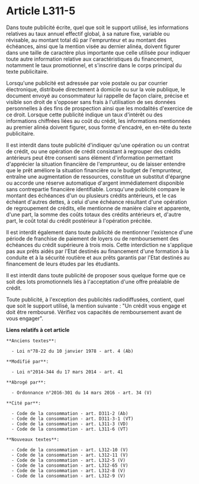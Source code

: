 # Article L311-5

Dans toute publicité écrite, quel que soit le support utilisé, les informations relatives au taux annuel effectif global, à
sa nature fixe, variable ou révisable, au montant total dû par l'emprunteur et au montant des échéances, ainsi que la mention
visée au dernier alinéa, doivent figurer dans une taille de caractère plus importante que celle utilisée pour indiquer toute
autre information relative aux caractéristiques du financement, notamment le taux promotionnel, et s'inscrire dans le corps
principal du texte publicitaire. 

Lorsqu'une publicité est adressée par voie postale ou par courrier électronique, distribuée directement à domicile ou sur la
voie publique, le document envoyé au consommateur lui rappelle de façon claire, précise et visible son droit de s'opposer
sans frais à l'utilisation de ses données personnelles à des fins de prospection ainsi que les modalités d'exercice de ce
droit. Lorsque cette publicité indique un taux d'intérêt ou des informations chiffrées liées au coût du crédit, les
informations mentionnées au premier alinéa doivent figurer, sous forme d'encadré, en en-tête du texte publicitaire. 

Il est interdit dans toute publicité d'indiquer qu'une opération ou un contrat de crédit, ou une opération de crédit
consistant à regrouper des crédits antérieurs peut être consenti sans élément d'information permettant d'apprécier la
situation financière de l'emprunteur, ou de laisser entendre que le prêt améliore la situation financière ou le budget de
l'emprunteur, entraîne une augmentation de ressources, constitue un substitut d'épargne ou accorde une réserve automatique
d'argent immédiatement disponible sans contrepartie financière identifiable. Lorsqu'une publicité compare le montant des
échéances d'un ou plusieurs crédits antérieurs, et le cas échéant d'autres dettes, à celui d'une échéance résultant d'une
opération de regroupement de crédits, elle mentionne de manière claire et apparente, d'une part, la somme des coûts totaux
des crédits antérieurs et, d'autre part, le coût total du crédit postérieur à l'opération précitée.

Il est interdit également dans toute publicité de mentionner l'existence d'une période de franchise de paiement de loyers ou
de remboursement des échéances du crédit supérieure à trois mois. Cette interdiction ne s'applique pas aux prêts aidés par
l'Etat destinés au financement d'une formation à la conduite et à la sécurité routière et aux prêts garantis par l'Etat
destinés au financement de leurs études par les étudiants. 

Il est interdit dans toute publicité de proposer sous quelque forme que ce soit des lots promotionnels liés à l'acceptation
d'une offre préalable de crédit. 

Toute publicité, à l'exception des publicités radiodiffusées, contient, quel que soit le support utilisé, la mention
suivante : "Un crédit vous engage et doit être remboursé. Vérifiez vos capacités de remboursement avant de vous engager".

**Liens relatifs à cet article**

	**Anciens textes**:

	  - Loi n°78-22 du 10 janvier 1978 - art. 4 (Ab)

	**Modifié par**:

	  - Loi n°2014-344 du 17 mars 2014 - art. 41

	**Abrogé par**:

	  - Ordonnance n°2016-301 du 14 mars 2016 - art. 34 (V)

	**Cité par**:

	  - Code de la consommation - art. D311-2 (Ab)
	  - Code de la consommation - art. D311-3-1 (VT)
	  - Code de la consommation - art. L311-3 (VD)
	  - Code de la consommation - art. L311-6 (VT)

	**Nouveaux textes**:

	  - Code de la consommation - art. L312-10 (V)
	  - Code de la consommation - art. L312-11 (V)
	  - Code de la consommation - art. L312-5 (V)
	  - Code de la consommation - art. L312-65 (V)
	  - Code de la consommation - art. L312-8 (V)
	  - Code de la consommation - art. L312-9 (V)
